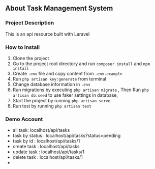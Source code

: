## About Task Management System

### Project Description
This is an api resource built with Laravel

### How to Install
1. Clone the project
2. Go to the project root directory and run `composer install` and `npm install`
3. Create `.env` file and copy content from `.env.example`
4. Run `php artisan key:generate` from terminal
5. Change database information in `.env`
6. Run migrations by executing `php artisan migrate` , Then Run  `php artisan db:seed` to use faker settings in database,
7. Start the project by running `php artisan serve`
8. Run test by running `php artisan test`

### Demo Account
- all task: localhost/api/tasks
- task by status : localhost/api/tasks?status=pending
- task by id : localhost/api/tasks/1
- create task : localhost/api/tasks
- update task : localhost/api/tasks/1
- delete task : localhost/api/tasks/1
-